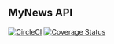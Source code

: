 ## MyNews API

[![CircleCI](https://circleci.com/gh/Luleherll/MyNews.svg?style=svg)](https://circleci.com/gh/Luleherll/MyNews)
[![Coverage Status](https://coveralls.io/repos/github/Luleherll/MyNews/badge.svg?branch=ch-setup-project-170701102)](https://coveralls.io/github/Luleherll/MyNews?branch=ch-setup-project-170701102)